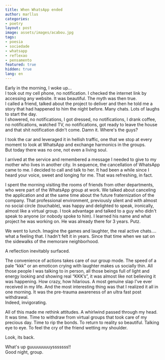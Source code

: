 ```yaml
---
title: When WhatsApp ended
author: marllus
categories:
- poetry
layout: post
image: assets/images/acabou.jpg
tags:
- poesia
- sociedade
- whatsapp
- reflexao
- pensamento
featured: true
hidden: true
lang: en
---
```


Early in the morning, I woke up...<br>
I took out my cell phone, no notification. I checked the internet link by accessing any website. It was beautiful. The myth was then true.<br>
I called a friend, talked about the project to deliver and then he told me a story that had happened to him the night before. Many chats. Lots of laughs to start the day.<br>
I showered, no notifications, I got dressed, no notifications, I drank coffee, no notifications, watched TV, no notifications, got ready to leave the house and that shit notification didn't come. Damn it. Where's the guys?<br>

I took the car and leveraged it in hellish traffic, one that we stop at every moment to look at WhatsApp and exchange harmonics in the groups.<br>
But today there was no one, not even a living soul.<br>

I arrived at the service and remembered a message I needed to give to my mother who lives in another city. In sequence, the cancellation of WhatsApp came to me. I decided to call and talk to her. It had been a while since I heard your voice, sweet and longing for me. That was refreshing, in fact.<br>

I spent the morning visiting the rooms of friends from other departments, who were part of the WhatsApp group at work. We talked about canceling the application and at the same time about the future fraternization of the company. That professional environment, previously silent and with almost no social circle (touchable), was happy and delighted to speak, ironically, almost like a virtual group. I took advantage and talked to a guy who didn't speak to anyone (or nobody spoke to him). I learned his name and what project he was working on. He was already there for 3 years. Putz.<br>

We went to lunch. Imagine the games and laughter, the real active chats…. what a feeling that. I hadn't felt it in years. Since that time when we sat on the sidewalks of the memorare neighborhood.<br>

A reflection inevitably surfaced.<br>

The convenience of actions takes care of our group mode. The speed of a pale “kkk” or an emoticon crying with laughter makes us socially thin. All those people I was talking to in person, all those beings full of light and energy looking and showing real “KKK’s”, it was almost like not believing it was happening. How crazy, how hilarious. A most genuine slap I've ever received in my life.
And the most interesting thing was that I realized it all in one morning. It was the pre-trauma awareness of an ultra fast post withdrawal.<br>
Indeed, invigorating.<br>

All of this made me rethink attitudes. A whirlwind passed through my head. It was time. Time to withdraw from virtual groups that took care of my precious day. Time to rip the bonds. To return to reality so beautiful. Talking eye to eye. To feel the cry of the friend wetting my shoulder.<br>

Look, its back.<br>

What's up guuuuuuuuysssssss!!<br>
Good night, group.<br>
